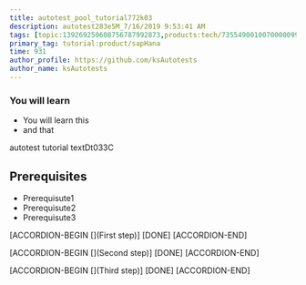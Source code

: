 ```yaml
---
title: autotest_pool_tutorial772k03
description: autotest283e5M_7/16/2019 9:53:41 AM
tags: [topic:139269250608756787992873,products:tech/73554900100700000996,tutorial:experience/advanced]
primary_tag: tutorial:product/sapHana
time: 931
author_profile: https://github.com/ksAutotests
author_name: ksAutotests
---
```

### You will learn
- You will learn this
- and that

autotest tutorial textDt033C

## Prerequisites
- Prerequisute1
- Prerequisute2
- Prerequisute3

[ACCORDION-BEGIN [](First step)]
[DONE]
[ACCORDION-END]

[ACCORDION-BEGIN [](Second step)]
[DONE]
[ACCORDION-END]

[ACCORDION-BEGIN [](Third step)]
[DONE]
[ACCORDION-END]

